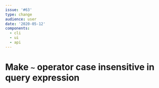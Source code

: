 ```yaml
---
issue: '#63'
type: change
audience: user
date: '2020-05-12'
components:
  - cli
  - ui
  - api
---
```

# Make `~` operator case insensitive in query expression
